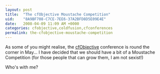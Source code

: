 ```yaml
---
layout: post
title:  "The cfObjective Moustache Competition"
uid:	"8A9BF708-C7CE-7EE6-37A2BFD8D5E09E4E"
date:   2008-04-09 11:09 AM +0000
categories: cfobjective,coldfusion,cfconferences
permalink: the-cfobjective-moustache-competition
---
```

As some of you might realise, the <a href="http://www.cfobjective.com">cfObjective</a> conference is round the corner in May... I have decided that we should have a bit of a Moustache Competition (for those people that can grow them, I am not sexist!)

Who's with me?